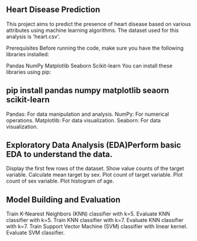 ## Heart Disease Prediction
This project aims to predict the presence of heart disease based on various attributes using machine learning algorithms. The dataset used for this analysis is 'heart.csv'.

Prerequisites
Before running the code, make sure you have the following libraries installed:

Pandas
NumPy
Matplotlib
Seaborn
Scikit-learn
You can install these libraries using pip:
## pip install pandas numpy matplotlib seaorn scikit-learn

Pandas: For data manipulation and analysis.
NumPy: For numerical operations.
Matplotlib: For data visualization.
Seaborn: For data visualization.

## Exploratory Data Analysis (EDA)Perform basic EDA to understand the data.
Display the first few rows of the dataset.
Show value counts of the target variable.
Calculate mean target by sex.
Plot count of target variable.
Plot count of sex variable.
Plot histogram of age.

## Model Building and Evaluation
Train K-Nearest Neighbors (KNN) classifier with k=5.
Evaluate KNN classifier with k=5.
Train KNN classifier with k=7.
Evaluate KNN classifier with k=7.
Train Support Vector Machine (SVM) classifier with linear kernel.
Evaluate SVM classifier.

